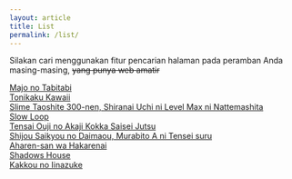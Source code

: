```yaml
---
layout: article
title: List
permalink: /list/ 
---
```


Silakan cari menggunakan fitur pencarian halaman pada peramban Anda masing-masing, ~~yang punya web amatir~~

[Majo no Tabitabi](https://a-1fansub.github.io/Majo-no-Tabitabi)
<br>
[Tonikaku Kawaii](https://a-1fansub.github.io/Tonikaku-Kawaii)
<br>
[Slime Taoshite 300-nen, Shiranai Uchi ni Level Max ni Nattemashita](https://a-1fansub.github.io/Slime-Taoshite-300-nen,-Shiranai-Uchi-ni-Level-Max-ni-Nattemashita)
<br>
[Slow Loop](https://a-1fansub.github.io/Slow-Loop)
<br>
[Tensai Ouji no Akaji Kokka Saisei Jutsu](https://a-1fansub.github.io/Tensai-Ouji-no-Akaji-Kokka-Saisei-Jutsu)
<br>
[Shijou Saikyou no Daimaou, Murabito A ni Tensei suru](https://a-1fansub.github.io/Shijou-Saikyou-no-Daimaou,-Murabito-A-ni-Tensei-suru)
<br>
[Aharen-san wa Hakarenai](https://a-1fansub.github.io/Aharen-san-wa-Hakarenai)
<br>
[Shadows House](https://a-1fansub.github.io/Shadows-House)
<br>
[Kakkou no Iinazuke](https://a-1fansub.github.io/Kakkou-no-Iinazuke)
